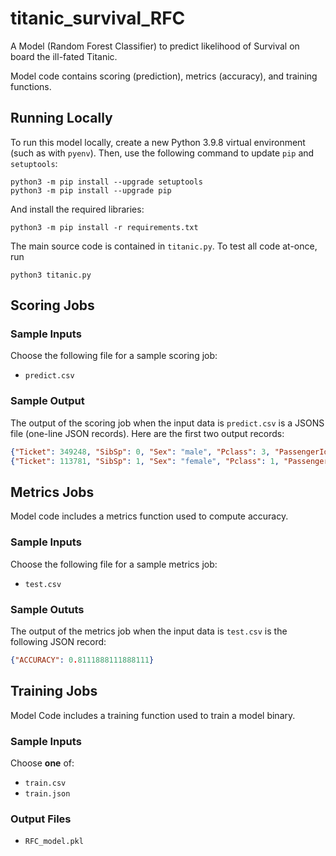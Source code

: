 # titanic_survival_RFC

A Model (Random Forest Classifier) to predict likelihood of Survival on board the ill-fated Titanic.

Model code contains scoring (prediction), metrics (accuracy), and training functions.

## Running Locally

To run this model locally, create a new Python 3.9.8 virtual environment
(such as with `pyenv`). Then, use the following command to update `pip`
and `setuptools`:

```
python3 -m pip install --upgrade setuptools
python3 -m pip install --upgrade pip
```

And install the required libraries:

```
python3 -m pip install -r requirements.txt
```

The main source code is contained in `titanic.py`. To test all code at-once, run

```
python3 titanic.py
```

## Scoring Jobs

### Sample Inputs

Choose the following file for a sample scoring job:
 - `predict.csv`

### Sample Output

The output of the scoring job when the input data is `predict.csv` is a JSONS file (one-line JSON records). Here are the first two output records:
```json
{"Ticket": 349248, "SibSp": 0, "Sex": "male", "Pclass": 3, "PassengerId": 871, "Parch": 0, "Name": "Balkic, Mr. Cerin", "Fare": 7.8958, "Embarked": "S", "Cabin": null, "Age": 26.0, "Prediction": 0}
{"Ticket": 113781, "SibSp": 1, "Sex": "female", "Pclass": 1, "PassengerId": 499, "Parch": 2, "Name": "Allison, Mrs. Hudson J C (Bessie Waldo Daniels)", "Fare": 151.55, "Embarked": "S", "Cabin": "C22 C26", "Age": 25.0, "Prediction": 1}
```

## Metrics Jobs

Model code includes a metrics function used to compute accuracy.

### Sample Inputs

Choose the following file for a sample metrics job:
 - `test.csv`

### Sample Oututs
The output of the metrics job when the input data is `test.csv` is the following JSON record:
```json
{"ACCURACY": 0.8111888111888111}
```

## Training Jobs

Model Code includes a training function used to train a model binary.

### Sample Inputs

Choose **one** of:
 - `train.csv`
 - `train.json`

### Output Files

 - `RFC_model.pkl`
